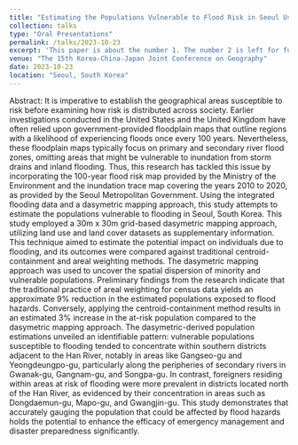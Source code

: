 ```yaml
---
title: "Estimating the Populations Vulnerable to Flood Risk in Seoul Using Dasymetric Mapping and Integrated Flooding Data"
collection: talks
type: "Oral Presentations"
permalink: /talks/2023-10-23
excerpt: 'This paper is about the number 1. The number 2 is left for future work.'
venue: "The 15th Korea-China-Japan Joint Conference on Geography"
date: 2023-10-23
location: "Seoul, South Korea"
---
```


Abstract: It is imperative to establish the geographical areas susceptible to risk before examining how risk is distributed across society. Earlier investigations conducted in the United States and the United Kingdom have often relied upon government-provided floodplain maps that outline regions with a likelihood of experiencing floods once every 100 years. Nevertheless, these floodplain maps typically focus on primary and secondary river flood zones, omitting areas that might be vulnerable to inundation from storm drains and inland flooding. Thus, this research has tackled this issue by incorporating the 100-year flood risk map provided by the Ministry of the Environment and the inundation trace map covering the years 2010 to 2020, as provided by the Seoul Metropolitan Government. Using the integrated flooding data and a dasymetric mapping approach, this study attempts to estimate the populations vulnerable to flooding in Seoul, South Korea. This study employed a 30m x 30m grid-based dasymetric mapping approach, utilizing land use and land cover datasets as supplementary information. This technique aimed to estimate the potential impact on individuals due to flooding, and its outcomes were compared against traditional centroid-containment and areal weighting methods. The dasymetric mapping approach was used to uncover the spatial dispersion of minority and vulnerable populations. Preliminary findings from the research indicate that the traditional practice of areal weighting for census data yields an approximate 9% reduction in the estimated populations exposed to flood hazards. Conversely, applying the centroid-containment method results in an estimated 3% increase in the at-risk population compared to the dasymetric mapping approach. The dasymetric-derived population estimations unveiled an identifiable pattern: vulnerable populations susceptible to flooding tended to concentrate within southern districts adjacent to the Han River, notably in areas like Gangseo-gu and Yeongdeungpo-gu, particularly along the peripheries of secondary rivers in Gwanak-gu, Gangnam-gu, and Songpa-gu. In contrast, foreigners residing within areas at risk of flooding were more prevalent in districts located north of the Han River, as evidenced by their concentration in areas such as Dongdaemun-gu, Mapo-gu, and Gwangjin-gu. This study demonstrates that accurately gauging the population that could be affected by flood hazards holds the potential to enhance the efficacy of emergency management and disaster preparedness significantly.

